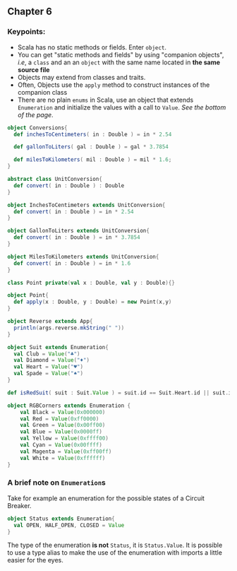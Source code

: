 ## Chapter 6

### Keypoints:
  * Scala has no static methods or fields. Enter `object`.
  * You can get "static methods and fields" by using "companion objects", *i.e*,
    a `class` and an an `object` with the same name located in **the same source file**
  * Objects may extend from classes and traits.
  * Often, Objects use the `apply` method to construct instances of the companion class
  * There are no plain `enums` in Scala, use an object that extends `Enumeration` and
    initialize the values with a call to `Value`. *See the bottom of the page*.

```scala
object Conversions{
  def inchesToCentimeters( in : Double ) = in * 2.54

  def gallonToLiters( gal : Double ) = gal * 3.7854

  def milesToKilometers( mil : Double ) = mil * 1.6;
}
```
```scala
abstract class UnitConversion{
  def convert( in : Double ) : Double
}

object InchesToCentimeters extends UnitConversion{
  def convert( in : Double ) = in * 2.54
}

object GallonToLiters extends UnitConversion{
  def convert( in : Double ) = in * 3.7854
}

object MilesToKilometers extends UnitConversion{
  def convert( in : Double ) = in * 1.6
}
```
```scala
class Point private(val x : Double, val y : Double){}

object Point{
  def apply(x : Double, y : Double) = new Point(x,y)
}
```
```scala
object Reverse extends App{
  println(args.reverse.mkString(" "))
}
```
```scala
object Suit extends Enumeration{
  val Club = Value("♣")
  val Diamond = Value("♦")
  val Heart = Value("♥")
  val Spade = Value("♠")
}
```
```scala
def isRedSuit( suit : Suit.Value ) = suit.id == Suit.Heart.id || suit.id == Suit.Diamond.id
```
```scala
object RGBCorners extends Enumeration {
    val Black = Value(0x000000)
    val Red = Value(0xff0000)
    val Green = Value(0x00ff00)
    val Blue = Value(0x0000ff)
    val Yellow = Value(0xffff00)
    val Cyan = Value(0x00ffff)
    val Magenta = Value(0xff00ff)
    val White = Value(0xffffff)
}
```

### A brief note on `Enumeration`s

Take for example an enumeration for the possible states of a Circuit Breaker.

```scala
object Status extends Enumeration{
  val OPEN, HALF_OPEN, CLOSED = Value
}
```


The type of the enumeration **is not** `Status`, it is `Status.Value`. It is possible to use a type alias to make the use of the enumeration with imports a little easier for the eyes.
